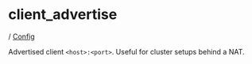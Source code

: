 # client_advertise

/ [Config](../README.md) 

Advertised client `<host>:<port>`. Useful for cluster setups
behind a NAT.


